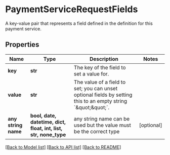 # PaymentServiceRequestFields

A key-value pair that represents a field defined in the definition for this payment service.

## Properties
Name | Type | Description | Notes
------------ | ------------- | ------------- | -------------
**key** | **str** | The key of the field to set a value for. | 
**value** | **str** | The value of a field to set; you can unset optional fields by setting this to an empty string &#x60;\&quot;\&quot;&#x60;. | 
**any string name** | **bool, date, datetime, dict, float, int, list, str, none_type** | any string name can be used but the value must be the correct type | [optional]

[[Back to Model list]](../README.md#documentation-for-models) [[Back to API list]](../README.md#documentation-for-api-endpoints) [[Back to README]](../README.md)


